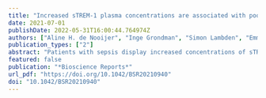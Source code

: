 ```yaml
---
title: "Increased sTREM-1 plasma concentrations are associated with poor clinical outcomes in patients with COVID-19"
date: 2021-07-01
publishDate: 2022-05-31T16:00:44.764974Z
authors: ["Aline H. de Nooijer", "Inge Grondman", "Simon Lambden", "Emma J. Kooistra", "Nico A.F. Janssen", "Matthijs Kox", "Peter Pickkers", "Leo A.B. Joosten", "Frank L. van de Veerdonk", "Marc Derive", "Sebastien Gibot", "Mihai G. Netea", "on behalf of RCI-COVID-19 study group"]
publication_types: ["2"]
abstract: "Patients with sepsis display increased concentrations of sTREM-1 (soluble Triggering Receptor Expressed on Myeloid cells 1), and a phase II clinical trial focusing on TREM-1 modulation is ongoing. We investigated whether sTREM-1 circulating concentrations are associated with the outcome of patients with coronavirus disease 2019 (COVID-19) to assess the role of this pathway in COVID-19. This observational study was performed in two independent cohorts of patients with COVID-19. Plasma concentrations of sTREM-1 were assessed after ICU admission (pilot cohort) or after COVID-19 diagnosis (validation cohort). Routine laboratory and clinical parameters were collected from electronic patient files. Results showed sTREM-1 plasma concentrations were significantly elevated in patients with COVID-19 (161 [129–196] pg/ml) compared to healthy controls (104 [75–124] pg/ml; P&lt;0.001). Patients with severe COVID-19 needing ICU admission displayed even higher sTREM-1 concentrations compared to less severely ill COVID-19 patients receiving clinical ward-based care (235 [176–319] pg/ml and 195 [139–283] pg/ml, respectively, P = 0.017). In addition, higher sTREM-1 plasma concentrations were observed in patients who did not survive the infection (326 [207–445] pg/ml) compared to survivors (199 [142–278] pg/ml, P&lt;0.001). Survival analyses indicated that patients with higher sTREM-1 concentrations are at higher risk for death (hazard ratio = 3.3, 95%CI: 1.4–7.8). In conclusion, plasma sTREM-1 concentrations are elevated in patients with COVID-19, relate to disease severity, and discriminate between survivors and non-survivors. This suggests that the TREM-1 pathway is involved in the inflammatory reaction and the disease course of COVID-19, and therefore may be considered as a therapeutic target in severely ill patients with COVID-19."
featured: false
publication: "*Bioscience Reports*"
url_pdf: "https://doi.org/10.1042/BSR20210940"
doi: "10.1042/BSR20210940"
---
```


